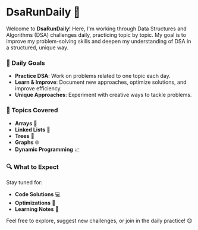 # DsaRunDaily 🚀

Welcome to **DsaRunDaily**! Here, I'm working through Data Structures and Algorithms (DSA) challenges daily, practicing topic by topic. My goal is to improve my problem-solving skills and deepen my understanding of DSA in a structured, unique way. 

### 📅 Daily Goals
- **Practice DSA**: Work on problems related to one topic each day.
- **Learn & Improve**: Document new approaches, optimize solutions, and improve efficiency.
- **Unique Approaches**: Experiment with creative ways to tackle problems.

### 🌟 Topics Covered
- **Arrays** 🧩
- **Linked Lists** 🔗
- **Trees** 🌳
- **Graphs** 🌐
- **Dynamic Programming** 📈

### 🔍 What to Expect
Stay tuned for:
- **Code Solutions** 💻
- **Optimizations** 🚀
- **Learning Notes** 📝

Feel free to explore, suggest new challenges, or join in the daily practice! 😊